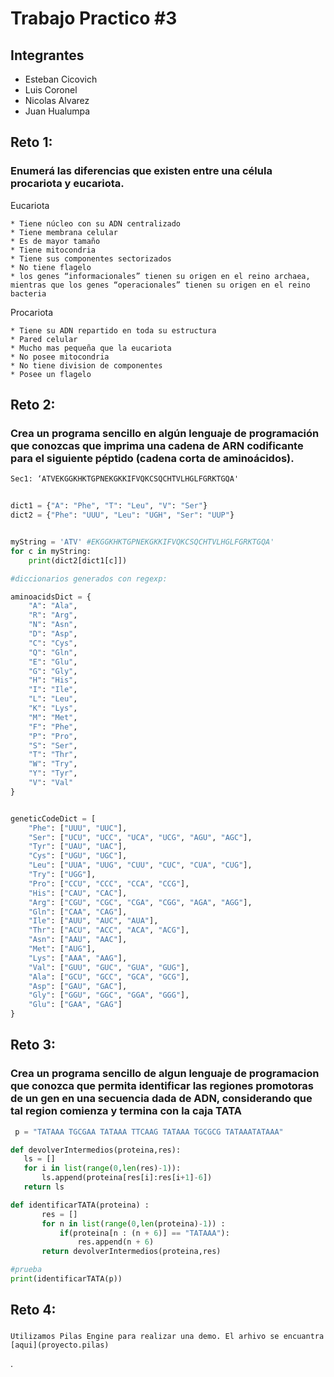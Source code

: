 # Trabajo Practico #3

## Integrantes

 - Esteban Cicovich
 - Luis Coronel
 - Nicolas Alvarez
 - Juan Hualumpa


## Reto 1:
### Enumerá las diferencias que existen entre una célula procariota y eucariota.
 


Eucariota

	* Tiene núcleo con su ADN centralizado
	* Tiene membrana celular
	* Es de mayor tamaño
	* Tiene mitocondria
	* Tiene sus componentes sectorizados
	* No tiene flagelo
	* los genes “informacionales” tienen su origen en el reino archaea, mientras que los genes “operacionales” tienen su origen en el reino bacteria


Procariota

	* Tiene su ADN repartido en toda su estructura
	* Pared celular
	* Mucho mas pequeña que la eucariota
	* No posee mitocondria
	* No tiene division de componentes
	* Posee un flagelo


## Reto 2:
### Crea un programa sencillo en algún lenguaje de programación que conozcas que imprima una cadena de ARN codificante para el siguiente péptido (cadena corta de aminoácidos).

```
Sec1: ‘ATVEKGGKHKTGPNEKGKKIFVQKCSQCHTVLHGLFGRKTGQA'
```

```python
    
dict1 = {"A": "Phe", "T": "Leu", "V": "Ser"}
dict2 = {"Phe": "UUU", "Leu": "UGH", "Ser": "UUP"}


myString = 'ATV' #EKGGKHKTGPNEKGKKIFVQKCSQCHTVLHGLFGRKTGQA'
for c in myString:
    print(dict2[dict1[c]])

#diccionarios generados con regexp:

aminoacidsDict = {
    "A": "Ala",
    "R": "Arg",
    "N": "Asn",
    "D": "Asp",
    "C": "Cys",
    "Q": "Gln",
    "E": "Glu",
    "G": "Gly",
    "H": "His",
    "I": "Ile",
    "L": "Leu",
    "K": "Lys",
    "M": "Met",
    "F": "Phe",
    "P": "Pro",
    "S": "Ser",
    "T": "Thr",
    "W": "Try",
    "Y": "Tyr",
    "V": "Val"
}


geneticCodeDict = [
    "Phe": ["UUU", "UUC"],
    "Ser": ["UCU", "UCC", "UCA", "UCG", "AGU", "AGC"],
    "Tyr": ["UAU", "UAC"],
    "Cys": ["UGU", "UGC"],
    "Leu": ["UUA", "UUG", "CUU", "CUC", "CUA", "CUG"],
    "Try": ["UGG"],
    "Pro": ["CCU", "CCC", "CCA", "CCG"],
    "His": ["CAU", "CAC"],
    "Arg": ["CGU", "CGC", "CGA", "CGG", "AGA", "AGG"],
    "Gln": ["CAA", "CAG"],
    "Ile": ["AUU", "AUC", "AUA"],
    "Thr": ["ACU", "ACC", "ACA", "ACG"],
    "Asn": ["AAU", "AAC"],
    "Met": ["AUG"],
    "Lys": ["AAA", "AAG"],
    "Val": ["GUU", "GUC", "GUA", "GUG"],
    "Ala": ["GCU", "GCC", "GCA", "GCG"],
    "Asp": ["GAU", "GAC"],
    "Gly": ["GGU", "GGC", "GGA", "GGG"],
    "Glu": ["GAA", "GAG"]
}

```


## Reto 3: 
### Crea un programa sencillo de algun lenguaje de programacion que conozca que permita identificar las regiones promotoras de un gen en una secuencia dada de ADN, considerando que tal region comienza y termina con la caja TATA

 ```python
  p = "TATAAA TGCGAA TATAAA TTCAAG TATAAA TGCGCG TATAAATATAAA"

def devolverIntermedios(proteina,res):
    ls = []
    for i in list(range(0,len(res)-1)):
        ls.append(proteina[res[i]:res[i+1]-6])
    return ls

def identificarTATA(proteina) :
        res = []
        for n in list(range(0,len(proteina)-1)) : 
            if(proteina[n : (n + 6)] == "TATAAA"):
                res.append(n + 6)
        return devolverIntermedios(proteina,res)

#prueba
print(identificarTATA(p))
 ```

## Reto 4:
###

    Utilizamos Pilas Engine para realizar una demo. El arhivo se encuantra [aqui](proyecto.pilas)
.